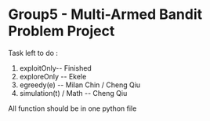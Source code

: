# Group5 - Multi-Armed Bandit Problem Project

Task left to do :
1. exploitOnly-- Finished
2. exploreOnly -- Ekele
3. egreedy(e) -- Milan Chin / Cheng Qiu
4. simulation(t) / Math -- Cheng Qiu

All function should be in one python file

